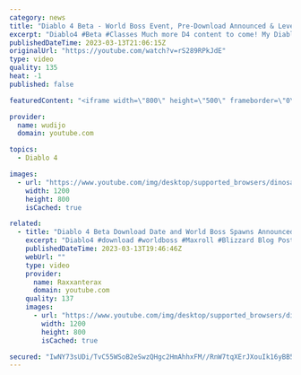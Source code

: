 ```yaml
---
category: news
title: "Diablo 4 Beta - World Boss Event, Pre-Download Announced & Leveling Guides"
excerpt: "Diablo4 #Beta #Classes Much more D4 content to come! My Diablo 4 Playlist: ..."
publishedDateTime: 2023-03-13T21:06:15Z
originalUrl: "https://youtube.com/watch?v=rS289RPkJdE"
type: video
quality: 135
heat: -1
published: false

featuredContent: "<iframe width=\"800\" height=\"500\" frameborder=\"0\" src=\"https://www.youtube.com/embed/rS289RPkJdE\" allow=\"accelerometer; autoplay; encrypted-media; gyroscope; picture-in-picture\" allowfullscreen></iframe>"

provider:
  name: wudijo
  domain: youtube.com

topics:
  - Diablo 4

images:
  - url: "https://www.youtube.com/img/desktop/supported_browsers/dinosaur.png"
    width: 1200
    height: 800
    isCached: true

related:
  - title: "Diablo 4 Beta Download Date and World Boss Spawns Announced"
    excerpt: "Diablo4 #download #worldboss #Maxroll #Blizzard Blog Post: ..."
    publishedDateTime: 2023-03-13T19:46:46Z
    webUrl: ""
    type: video
    provider:
      name: Raxxanterax
      domain: youtube.com
    quality: 137
    images:
      - url: "https://www.youtube.com/img/desktop/supported_browsers/dinosaur.png"
        width: 1200
        height: 800
        isCached: true

secured: "IwNY73sUDi/TvC55WSoB2eSwzQHgc2HmAhhxFM//RnW7tqXErJXouIk16yBB578imeadaAdd0Q7gQ7Sa+1vMMYht43CI/Y6btMmmADqvlA0g4U+stO420gdAg4LuZl+SLso65WAf4hVopmDc+VDfG08y0e/4IfsmL6Tfcmmop+lDNfuABaU5NBwzZ1jtbrQqQ7WS4TYkcdGkEy539AbJXYsk21BsjIw1dF4bY4m0sge6P3BeFGoCH+aoIfasEgiE/y+r+2a3QccSYIMEerJYuDA4SdlLnTjY5RVLDKwiEIaF+PfqwYt0uUBsyMiiRZGE5QZynyxVDCtCmfesnRK1a4udieR1hiBLy0j3VboQXGUQjxSDnko4rGIXMmyx7TAZlrtlqEhbZA45ITXT20uOMw==;39U9f40nQHxjWzAJcdjCqQ=="
---
```


